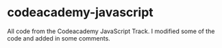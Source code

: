 codeacademy-javascript
======================

All code from the Codeacademy JavaScript Track.  I modified some of the code and added in some comments.
